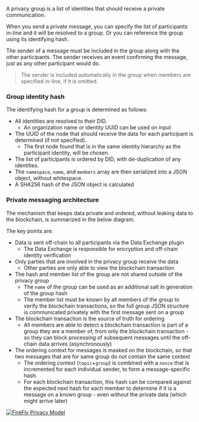 A privacy group is a list of identities that should receive a private communication.

When you send a private message, you can specify the list of participants in-line
and it will be resolved to a group. Or you can reference the group using its
identifying hash.

The sender of a message must be included in the group along with the other
participants. The sender receives an event confirming the message, just as
any other participant would do.

> The sender is included automatically in the group when members are
> specified in-line, if it is omitted.

### Group identity hash

The identifying hash for a group is determined as follows:

- All identities are resolved to their DID.
  - An organization name or identity UUID can be used on input
- The UUID of the node that should receive the data for each participant is
  determined (if not specified).
  - The first node found that is in the same identity hierarchy as the
    participant identity, will be chosen.
- The list of participants is ordered by DID, with de-duplication of
  any identities.
- The `namespace`, `name`, and `members` array are then serialized into
  a JSON object, without whitespace.
- A SHA256 hash of the JSON object is calculated

### Private messaging architecture

The mechanism that keeps data private and ordered, without leaking data to the
blockchain, is summarized in the below diagram.

The key points are:

- Data is sent off-chain to all participants via the Data Exchange plugin
  - The Data Exchange is responsible for encryption and off-chain identity verification
- Only parties that are involved in the privacy group receive the data
  - Other parties are only able to view the blockchain transaction
- The hash and member list of the group are not shared outside of the privacy group
  - The `name` of the group can be used as an additional salt in generation of the group hash
  - The member list must be known by all members of the group to verify the blockchain transactions,
    so the full group JSON structure is communicated privately with the first message
    sent on a group
- The blockchain transaction is the source of truth for ordering
  - All members are able to detect a blockchain transaction is part of a group
    they are a member of, from only the blockchain transaction - so they can block
    processing of subsequent messages until the off-chain data arrives (asynchronously)
- The ordering context for messages is masked on the blockchain, so that two messages
  that are for same group do not contain the same context
  - The ordering context (`topic`+`group`) is combined with a `nonce` that is incremented
    for each individual sender, to form a message-specific hash.
  - For each blockchain transaction, this hash can be compared against the expected next
    hash for each member to determine if it is a message on a known group - even without
    the private data (which might arrive later)

[![FireFly Privacy Model](../../images/firefly_data_privacy_model.jpg)](../../images/firefly_data_privacy_model.jpg) 

